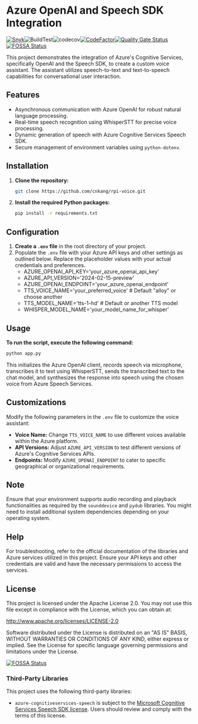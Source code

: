# Azure OpenAI and Speech SDK Integration

[![Snyk](https://snyk.io/test/github/cnkang/rpi-voice/badge.svg)](https://snyk.io/test/github/cnkang/rpi-voice)![BuildTest](https://img.shields.io/github/actions/workflow/status/cnkang/rpi-voice/codecov.yaml)![codecov](https://img.shields.io/codecov/c/github/cnkang/rpi-voice)[![CodeFactor](https://www.codefactor.io/repository/github/cnkang/rpi-voice/badge)](https://www.codefactor.io/repository/github/cnkang/rpi-voice)[![Quality Gate Status](https://sonarcloud.io/api/project_badges/measure?project=cnkang_rpi-voice&metric=alert_status)](https://sonarcloud.io/summary/new_code?id=cnkang_rpi-voice)
[![FOSSA Status](https://app.fossa.com/api/projects/git%2Bgithub.com%2Fcnkang%2Frpi-voice.svg?type=shield)](https://app.fossa.com/projects/git%2Bgithub.com%2Fcnkang%2Frpi-voice?ref=badge_shield)


This project demonstrates the integration of Azure's Cognitive Services, specifically OpenAI and the Speech SDK, to create a custom voice assistant. The assistant utilizes speech-to-text and text-to-speech capabilities for conversational user interaction.

## Features

- Asynchronous communication with Azure OpenAI for robust natural language processing.
- Real-time speech recognition using WhisperSTT for precise voice processing.
- Dynamic generation of speech with Azure Cognitive Services Speech SDK.
- Secure management of environment variables using `python-dotenv`.

## Installation

1. **Clone the repository:**
    ```bash
    git clone https://github.com/cnkang/rpi-voice.git
    ```

2. **Install the required Python packages:**
    ```bash
    pip install -r requirements.txt
    ```

## Configuration

1. **Create a `.env` file** in the root directory of your project.
2. Populate the `.env` file with your Azure API keys and other settings as outlined below. Replace the placeholder values with your actual credentials and preferences.
   - AZURE_OPENAI_API_KEY='your_azure_openai_api_key'
   - AZURE_API_VERSION='2024-02-15-preview'
   - AZURE_OPENAI_ENDPOINT='your_azure_openai_endpoint'
   - TTS_VOICE_NAME='your_preferred_voice'  # Default "alloy" or choose another
   - TTS_MODEL_NAME='tts-1-hd'  # Default or another TTS model
   - WHISPER_MODEL_NAME='your_model_name_for_whisper'

## Usage

**To run the script, execute the following command:**

```bash
python app.py
```

This initializes the Azure OpenAI client, records speech via microphone, transcribes it to text using WhisperSTT, sends the transcribed text to the chat model, and synthesizes the response into speech using the chosen voice from Azure Speech Services.

## Customizations

Modify the following parameters in the `.env` file to customize the voice assistant:

- **Voice Name:** Change `TTS_VOICE_NAME` to use different voices available within the Azure platform.
- **API Versions:** Adjust `AZURE_API_VERSION` to test different versions of Azure's Cognitive Services APIs.
- **Endpoints:** Modify `AZURE_OPENAI_ENDPOINT` to cater to specific geographical or organizational requirements.

## Note

Ensure that your environment supports audio recording and playback functionalities as required by the `sounddevice` and `pydub` libraries. You might need to install additional system dependencies depending on your operating system.

## Help

For troubleshooting, refer to the official documentation of the libraries and Azure services utilized in this project. Ensure your API keys and other credentials are valid and have the necessary permissions to access the services.

## License

This project is licensed under the Apache License 2.0. You may not use this file except in compliance with the License, which you can obtain at:

   http://www.apache.org/licenses/LICENSE-2.0

Software distributed under the License is distributed on an "AS IS" BASIS, WITHOUT WARRANTIES OR CONDITIONS OF ANY KIND, either express or implied. See the License for specific language governing permissions and limitations under the License.

[![FOSSA Status](https://app.fossa.com/api/projects/git%2Bgithub.com%2Fcnkang%2Frpi-voice.svg?type=large)](https://app.fossa.com/projects/git%2Bgithub.com%2Fcnkang%2Frpi-voice?ref=badge_large)

### Third-Party Libraries

This project uses the following third-party libraries:

- `azure-cognitiveservices-speech` is subject to the [Microsoft Cognitive Services Speech SDK license](https://aka.ms/csspeech/license). Users should review and comply with the terms of this license.

